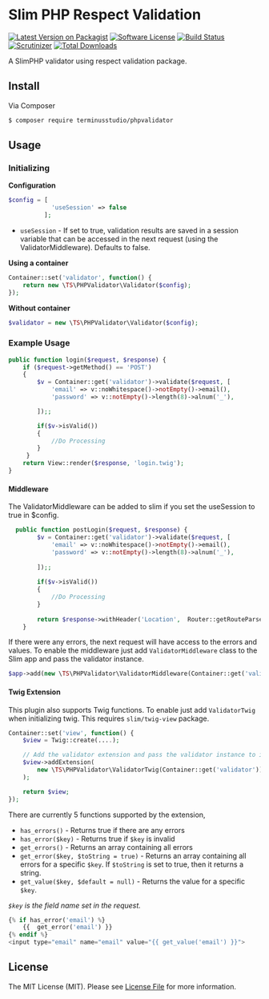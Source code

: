 # Slim PHP Respect Validation

[![Latest Version on Packagist][ico-version]][link-packagist]
[![Software License][ico-license]](LICENSE.md)
[![Build Status][ico-build]][link-build]
[![Scrutinizer][ico-scrutinizer]][link-scrutinizer]
[![Total Downloads][ico-downloads]][link-downloads]

A SlimPHP validator using respect validation package.

## Install

Via Composer

``` bash
$ composer require terminusstudio/phpvalidator
```

## Usage

### Initializing 

**Configuration**
``` php
$config = [
            'useSession' => false 
          ];
```
- `useSession` - If set to true, validation results are saved in a session variable that can be accessed in the next request (using the ValidatorMiddleware). Defaults to false.

**Using a container**
``` php
Container::set('validator', function() {
    return new \TS\PHPValidator\Validator($config);
});
```

**Without container**
``` php
$validator = new \TS\PHPValidator\Validator($config);
```

### Example Usage
``` php
public function login($request, $response) {
    if ($request->getMethod() == 'POST')
    {
        $v = Container::get('validator')->validate($request, [
            'email' => v::noWhitespace()->notEmpty()->email(),
            'password' => v::notEmpty()->length(8)->alnum('_'),

        ]);;

        if($v->isValid())
        {
            //Do Processing
        }
     }
    return View::render($response, 'login.twig');
}
```

#### Middleware
The ValidatorMiddleware can be added to slim if you set the useSession to true in $config. 

``` php
  public function postLogin($request, $response) {
        $v = Container::get('validator')->validate($request, [
            'email' => v::noWhitespace()->notEmpty()->email(),
            'password' => v::notEmpty()->length(8)->alnum('_'),
    
        ]);;
    
        if($v->isValid())
        {
            //Do Processing
        }
        
        return $response->withHeader('Location',  Router::getRouteParser()->urlFor('login.get'))->withStatus(302);;
    }
```

If there were any errors, the next request will have access to the errors and values. To enable the middleware just add `ValidatorMiddleware` class to the Slim app and pass the validator instance.

``` php
$app->add(new \TS\PHPValidator\ValidatorMiddleware(Container::get('validator')));
```

#### Twig Extension
This plugin also supports Twig functions. To enable just add `ValidatorTwig` when initializing twig. This requires `slim/twig-view` package.

``` php
Container::set('view', function() {
    $view = Twig::create(....);

    // Add the validator extension and pass the validator instance to it
    $view->addExtension(
        new \TS\PHPValidator\ValidatorTwig(Container::get('validator'))
    );

    return $view;
});
```

There are currently 5 functions supported by the extension,
            
- `has_errors()` - Returns true if there are any errors
- `has_error($key)` - Returns true if `$key` is invalid
- `get_errors()` - Returns an array containing all errors
- `get_error($key, $toString = true)` - Returns an array containing all errors for a specific `$key`. If `$toString` is set to true, then it returns a string.
- `get_value($key, $default = null)` - Returns the value for a specific `$key`.

*`$key` is the field name set in the request.*

``` php
{% if has_error('email') %}
    {{  get_error('email') }}
{% endif %}
<input type="email" name="email" value="{{ get_value('email') }}">
``` 

## License

The MIT License (MIT). Please see [License File](LICENSE.md) for more information.

[ico-version]: https://img.shields.io/packagist/v/TerminusStudio/PHPValidator.svg?style=flat-square
[ico-license]: https://img.shields.io/badge/license-MIT-brightgreen.svg?style=flat-square
[ico-build]: https://github.com/TerminusStudio/PHPValidator/workflows/CI/badge.svg
[ico-scrutinizer]: https://img.shields.io/scrutinizer/quality/g/TerminusStudio/PHPValidator
[ico-downloads]: https://img.shields.io/packagist/dt/TerminusStudio/PHPValidator.svg?style=flat-square

[link-packagist]: https://packagist.org/packages/TerminusStudio/PHPValidator
[link-downloads]: https://packagist.org/packages/TerminusStudio/PHPValidator
[link-build]: https://github.com/TerminusStudio/PHPValidator/actions?query=workflow%3ACI
[link-scrutinizer]: https://scrutinizer-ci.com/g/TerminusStudio/PHPValidator/?branch=main
[link-author]: https://github.com/TerminusStudio
